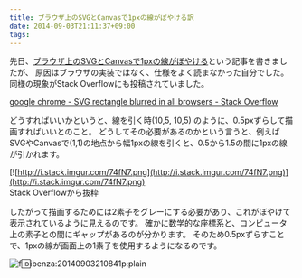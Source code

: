 ```yaml
---
title: ブラウザ上のSVGとCanvasで1pxの線がぼやける訳
date: 2014-09-03T21:11:37+09:00
tags: 
---
```


先日、[ブラウザ上のSVGとCanvasで1pxの線がぼやける](http://folioscope.hatenablog.jp/entry/2014/08/25/192823:title)という記事を書きましたが、
原因はブラウザの実装ではなく、仕様をよく読まなかった自分でした。
同様の現象がStack Overflowにも投稿されていました。

[google chrome \- SVG rectangle blurred in all browsers \- Stack Overflow](http://stackoverflow.com/questions/18019453/svg-rectangle-blurred-in-all-browsers)

どうすればいいかというと、線を引く時\(10,5, 10,5\) のように、0\.5pxずらして描画すればいいとのこと。
どうしてその必要があるのかという言うと、例えばSVGやCanvasで\(1,1\)の地点から幅1pxの線を引くと、0\.5から1\.5の間に1pxの線が引かれます。

[![http://i.stack.imgur.com/74fN7.png](http://i.stack.imgur.com/74fN7.png)](http://i.stack.imgur.com/74fN7.png)  
Stack Overflowから抜粋

したがって描画するためには2素子をグレーにする必要があり、これがぼやけて表示されているように見えるのです。
確かに数学的な座標系と、コンピュータ上の素子との間にギャップがあるのが分かります。
そのため0\.5pxずらすことで、1pxの線が画面上の1素子を使用するようになるのです。

![f:id:ibenza:20140903210841p:plain](/2014/09/03/211137/20140903210841.png)

